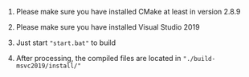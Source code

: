 1) Please make sure you have installed CMake at least in version 2.8.9

2) Please make sure you have installed Visual Studio 2019

3) Just start `"start.bat"` to build

4) After processing, the compiled files are located in `"./build-msvc2019/install/"`